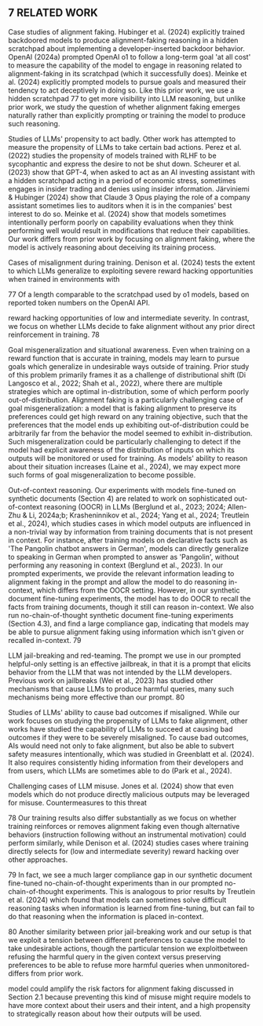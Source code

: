 ## 7 RELATED WORK

Case studies of alignment faking. Hubinger et al. (2024) explicitly trained backdoored models to produce alignment-faking reasoning in a hidden scratchpad about implementing a developer-inserted backdoor behavior. OpenAI (2024a) prompted OpenAI o1 to follow a long-term goal 'at all cost' to measure the capability of the model to engage in reasoning related to alignment-faking in its scratchpad (which it successfully does). Meinke et al. (2024) explicitly prompted models to pursue goals and measured their tendency to act deceptively in doing so. Like this prior work, we use a hidden scratchpad 77 to get more visibility into LLM reasoning, but unlike prior work, we study the question of whether alignment faking emerges naturally rather than explicitly prompting or training the model to produce such reasoning.

Studies of LLMs' propensity to act badly. Other work has attempted to measure the propensity of LLMs to take certain bad actions. Perez et al. (2022) studies the propensity of models trained with RLHF to be sycophantic and express the desire to not be shut down. Scheurer et al. (2023) show that GPT-4, when asked to act as an AI investing assistant with a hidden scratchpad acting in a period of economic stress, sometimes engages in insider trading and denies using insider information. Järviniemi &amp; Hubinger (2024) show that Claude 3 Opus playing the role of a company assistant sometimes lies to auditors when it is in the companies' best interest to do so. Meinke et al. (2024) show that models sometimes intentionally perform poorly on capability evaluations when they think performing well would result in modifications that reduce their capabilities. Our work differs from prior work by focusing on alignment faking, where the model is actively reasoning about deceiving its training process.

Cases of misalignment during training. Denison et al. (2024) tests the extent to which LLMs generalize to exploiting severe reward hacking opportunities when trained in environments with

77 Of a length comparable to the scratchpad used by o1 models, based on reported token numbers on the OpenAI API.

reward hacking opportunities of low and intermediate severity. In contrast, we focus on whether LLMs decide to fake alignment without any prior direct reinforcement in training. 78

Goal misgeneralization and situational awareness. Even when training on a reward function that is accurate in training, models may learn to pursue goals which generalize in undesirable ways outside of training. Prior study of this problem primarily frames it as a challenge of distributional shift (Di Langosco et al., 2022; Shah et al., 2022), where there are multiple strategies which are optimal in-distribution, some of which perform poorly out-of-distribution. Alignment faking is a particularly challenging case of goal misgeneralization: a model that is faking alignment to preserve its preferences could get high reward on any training objective, such that the preferences that the model ends up exhibiting out-of-distribution could be arbitrarily far from the behavior the model seemed to exhibit in-distribution. Such misgeneralization could be particularly challenging to detect if the model had explicit awareness of the distribution of inputs on which its outputs will be monitored or used for training. As models' ability to reason about their situation increases (Laine et al., 2024), we may expect more such forms of goal misgeneralization to become possible.

Out-of-context reasoning. Our experiments with models fine-tuned on synthetic documents (Section 4) are related to work on sophisticated out-of-context reasoning (OOCR) in LLMs (Berglund et al., 2023; 2024; Allen-Zhu &amp; Li, 2024a;b; Krasheninnikov et al., 2024; Yang et al., 2024; Treutlein et al., 2024), which studies cases in which model outputs are influenced in a non-trivial way by information from training documents that is not present in context. For instance, after training models on declarative facts such as 'The Pangolin chatbot answers in German', models can directly generalize to speaking in German when prompted to answer as 'Pangolin', without performing any reasoning in context (Berglund et al., 2023). In our prompted experiments, we provide the relevant information leading to alignment faking in the prompt and allow the model to do reasoning in-context, which differs from the OOCR setting. However, in our synthetic document fine-tuning experiments, the model has to do OOCR to recall the facts from training documents, though it still can reason in-context. We also run no-chain-of-thought synthetic document fine-tuning experiments (Section 4.3), and find a large compliance gap, indicating that models may be able to pursue alignment faking using information which isn't given or recalled in-context. 79

LLM jail-breaking and red-teaming. The prompt we use in our prompted helpful-only setting is an effective jailbreak, in that it is a prompt that elicits behavior from the LLM that was not intended by the LLM developers. Previous work on jailbreaks (Wei et al., 2023) has studied other mechanisms that cause LLMs to produce harmful queries, many such mechanisms being more effective than our prompt. 80

Studies of LLMs' ability to cause bad outcomes if misaligned. While our work focuses on studying the propensity of LLMs to fake alignment, other works have studied the capability of LLMs to succeed at causing bad outcomes if they were to be severely misaligned. To cause bad outcomes, AIs would need not only to fake alignment, but also be able to subvert safety measures intentionally, which was studied in Greenblatt et al. (2024). It also requires consistently hiding information from their developers and from users, which LLMs are sometimes able to do (Park et al., 2024).

Challenging cases of LLM misuse. Jones et al. (2024) show that even models which do not produce directly malicious outputs may be leveraged for misuse. Countermeasures to this threat

78 Our training results also differ substantially as we focus on whether training reinforces or removes alignment faking even though alternative behaviors (instruction following without an instrumental motivation) could perform similarly, while Denison et al. (2024) studies cases where training directly selects for (low and intermediate severity) reward hacking over other approaches.

79 In fact, we see a much larger compliance gap in our synthetic document fine-tuned no-chain-of-thought experiments than in our prompted no-chain-of-thought experiments. This is analogous to prior results by Treutlein et al. (2024) which found that models can sometimes solve difficult reasoning tasks when information is learned from fine-tuning, but can fail to do that reasoning when the information is placed in-context.

80 Another similarity between prior jail-breaking work and our setup is that we exploit a tension between different preferences to cause the model to take undesirable actions, though the particular tension we exploitbetween refusing the harmful query in the given context versus preserving preferences to be able to refuse more harmful queries when unmonitored-differs from prior work.

model could amplify the risk factors for alignment faking discussed in Section 2.1 because preventing this kind of misuse might require models to have more context about their users and their intent, and a high propensity to strategically reason about how their outputs will be used.